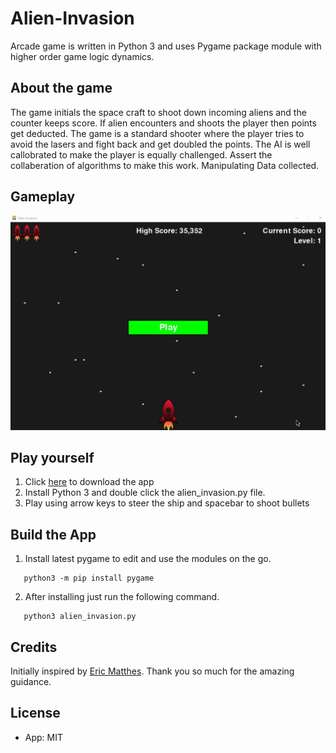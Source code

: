 # Alien-Invasion
Arcade game is written in Python 3 and uses Pygame package module with higher order game logic dynamics.

## About the game
The game initials the space craft to shoot down incoming aliens and the counter keeps score.  If alien encounters and shoots the player then points get deducted. The game is a standard shooter where the player tries to avoid the lasers and fight back and get doubled the points. The AI is well callobrated to make the player is equally challenged. Assert the collaberation of algorithms to make this work. Manipulating Data collected.

## Gameplay
![](gameplay.gif)

## Play yourself

1. Click [here](https://github.com/thisisglee/Alien-Invasion/archive/main.zip) to download the app
2. Install Python 3 and double click the alien_invasion.py file.
3. Play using arrow keys to steer the ship and spacebar to shoot bullets

## Build the App

1. Install latest pygame to edit and use the modules on the go.
 ```
    python3 -m pip install pygame
 ```
2. After installing just run the following command.

 ```
    python3 alien_invasion.py
 ```

## Credits
Initially inspired by [Eric Matthes](https://ehmatthes.github.io/). Thank you so much for the amazing guidance.

## License

- App: MIT

